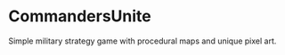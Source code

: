 CommandersUnite
===============

Simple military strategy game with procedural maps and unique pixel art.
